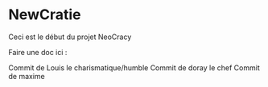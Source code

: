 # NewCratie

Ceci est le début du projet NeoCracy

Faire une doc ici : 

Commit de Louis le charismatique/humble
Commit de doray le chef
Commit de maxime